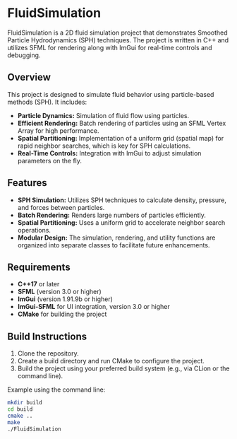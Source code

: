 # FluidSimulation

FluidSimulation is a 2D fluid simulation project that demonstrates Smoothed Particle Hydrodynamics (SPH) techniques. The project is written in C++ and utilizes SFML for rendering along with ImGui for real-time controls and debugging.

## Overview

This project is designed to simulate fluid behavior using particle-based methods (SPH). It includes:
- **Particle Dynamics:** Simulation of fluid flow using particles.
- **Efficient Rendering:** Batch rendering of particles using an SFML Vertex Array for high performance.
- **Spatial Partitioning:** Implementation of a uniform grid (spatial map) for rapid neighbor searches, which is key for SPH calculations.
- **Real-Time Controls:** Integration with ImGui to adjust simulation parameters on the fly.

## Features

- **SPH Simulation:** Utilizes SPH techniques to calculate density, pressure, and forces between particles.
- **Batch Rendering:** Renders large numbers of particles efficiently.
- **Spatial Partitioning:** Uses a uniform grid to accelerate neighbor search operations.
- **Modular Design:** The simulation, rendering, and utility functions are organized into separate classes to facilitate future enhancements.

## Requirements

- **C++17** or later
- **SFML** (version 3.0 or higher)
- **ImGui** (version 1.91.9b or higher)
- **ImGui-SFML** for UI integration, version 3.0 or higher
- **CMake** for building the project

## Build Instructions

1. Clone the repository.
2. Create a build directory and run CMake to configure the project.
3. Build the project using your preferred build system (e.g., via CLion or the command line).

Example using the command line:

```bash
mkdir build
cd build
cmake ..
make
./FluidSimulation
